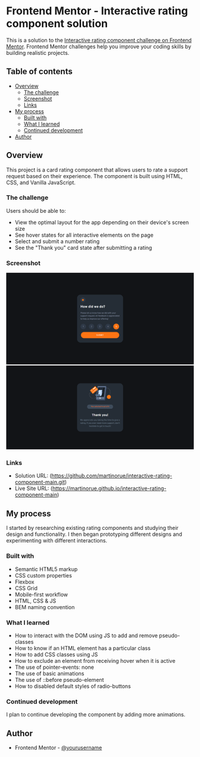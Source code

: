 # Frontend Mentor - Interactive rating component solution

This is a solution to the [Interactive rating component challenge on Frontend Mentor](https://www.frontendmentor.io/challenges/interactive-rating-component-koxpeBUmI). Frontend Mentor challenges help you improve your coding skills by building realistic projects. 

## Table of contents

- [Overview](#overview)
  - [The challenge](#the-challenge)
  - [Screenshot](#screenshot)
  - [Links](#links)
- [My process](#my-process)
  - [Built with](#built-with)
  - [What I learned](#what-i-learned)
  - [Continued development](#continued-development)
- [Author](#author)

## Overview

This project is a card rating component that allows users to rate a support request based on their experience. The component is built using HTML, CSS, and Vanilla JavaScript.


### The challenge

Users should be able to:

- View the optimal layout for the app depending on their device's screen size
- See hover states for all interactive elements on the page
- Select and submit a number rating
- See the "Thank you" card state after submitting a rating

### Screenshot

![](./screenshots/screencapture-127-0-0-1-5500-index-html-2023-01-18-15_21_04.png)
![](./screenshots/screencapture-127-0-0-1-5500-index-html-2023-01-18-15_22_33.png)

### Links

- Solution URL: (https://github.com/martinorue/interactive-rating-component-main.git)
- Live Site URL: (https://martinorue.github.io/interactive-rating-component-main)

## My process

I started by researching existing rating components and studying their design and functionality. I then began prototyping different designs and experimenting with different interactions.

### Built with

- Semantic HTML5 markup
- CSS custom properties
- Flexbox
- CSS Grid
- Mobile-first workflow
- HTML, CSS & JS
- BEM naming convention

### What I learned

- How to interact with the DOM using JS to add and remove pseudo-classes
- How to know if an HTML element has a particular class
- How to add CSS classes using JS
- How to exclude an element from receiving hover when it is active
- The use of pointer-events: none
- The use of basic animations
- The use of ::before pseudo-element
- How to disabled default styles of radio-buttons 

### Continued development

I plan to continue developing the component by adding more animations.

## Author

- Frontend Mentor - [@yourusername](https://www.frontendmentor.io/profile/martinorue)